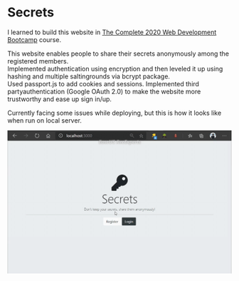 # Secrets
I learned to build this website in [The Complete 2020 Web Development Bootcamp](https://www.udemy.com/course/the-complete-web-development-bootcamp/) course.

This website enables people to share their secrets anonymously among the registered members. <br />
Implemented authentication using encryption and then leveled it up using hashing and multiple saltingrounds via bcrypt package.   <br />
Used passport.js to add cookies and sessions. Implemented third partyauthentication (Google OAuth 2.0) to make the website more trustworthy and ease up sign in/up.<br />

Currently facing some issues while deploying, but this is how it looks like when run on local server.<br />

![Demo](https://github.com/Ayushman-500/Ayushman-500/blob/master/Secrets-Website.gif)
